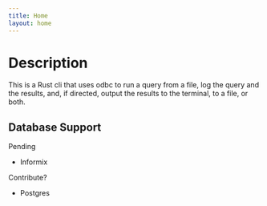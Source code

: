 ```yaml
---
title: Home
layout: home
---
```


# Description
This is a Rust cli that uses odbc to run a query from a file, log the query and the results, and, if directed, output the results to the terminal, to a file, or both.

## Database Support
Pending
    
- Informix

Contribute?
    
- Postgres